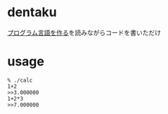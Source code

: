# dentaku

[プログラム言語を作る](http://amzn.to/2d2mXPY)を読みながらコードを書いただけ

# usage 

```
% ./calc
1+2
>>3.000000
1+2*3
>>7.000000
```

